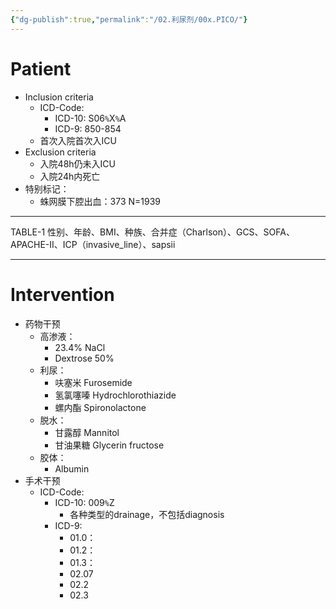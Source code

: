 ```yaml
---
{"dg-publish":true,"permalink":"/02.利尿剂/00x.PICO/"}
---
```



# Patient
+ Inclusion criteria
	+ ICD-Code:
		+ ICD-10: S06`%`X`%`A
		+ ICD-9: 850-854
	+ 首次入院首次入ICU
+ Exclusion criteria
	+ 入院48h仍未入ICU
	+ 入院24h内死亡
+ 特别标记：
	+ 蛛网膜下腔出血：373
N=1939

---
TABLE-1
性别、年龄、BMI、种族、合并症（Charlson）、GCS、SOFA、APACHE-II、ICP（invasive_line）、sapsii

---
# Intervention
+ 药物干预
	+ 高渗液：
		+ 23.4% NaCl
		+ Dextrose 50%
	+ 利尿：
		+ 呋塞米 Furosemide
		+ 氢氯噻嗪 Hydrochlorothiazide
		+ 螺内酯 Spironolactone
	+ 脱水：
		+ 甘露醇 Mannitol
		+ 甘油果糖 Glycerin fructose
	+ 胶体：
		+ Albumin
+ 手术干预
	+ ICD-Code:
		+ ICD-10: 009`%`Z
			+ 各种类型的drainage，不包括diagnosis
		+ ICD-9:
			+ 01.0：
			+ 01.2：
			+ 01.3：
			+ 02.07
			+ 02.2
			+ 02.3